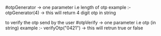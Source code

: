 
#otpGenerator -> one parameter i.e length of otp
example :-
otpGenerator(4)  -> this will return 4 digit otp in string


to verify the otp send by the user
#otpVerify -> one parameter i.e otp (in string)
example :- 
verifyOtp("0421") -> this will retrun true or false


